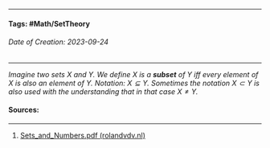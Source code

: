 __________________________________________________________________________
#### **Tags:** #Math/SetTheory 
###### *Date of Creation: 2023-09-24*
__________________________________________________________________________

*Imagine two sets $X$ and $Y$. We define $X$ is a **subset** of $Y$ iff every element of $X$ is also an element of $Y$. Notation: $X \subseteq Y$. Sometimes the notation $X \subset Y$ is also used with the understanding that in that case $X \not = Y$.*
#### Sources:
__________________________________________________________________________
1. [Sets_and_Numbers.pdf (rolandvdv.nl)](https://www.rolandvdv.nl/Sets_and_Numbers.pdf)